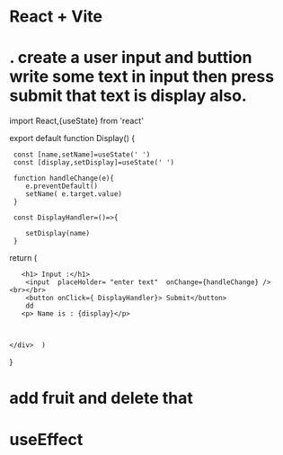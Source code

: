 # React + Vite
# . create a user input and buttion write  some text in input then press submit that text is display also.

import React,{useState} from 'react'

export default function Display() {

     const [name,setName]=useState(' ')
     const [display,setDisplay]=useState(' ')

     function handleChange(e){
        e.preventDefault()
        setName( e.target.value)
     }

     const DisplayHandler=()=>{

        setDisplay(name)
     }
  return (
    <div>

       <h1> Input :</h1> 
        <input  placeHolder= "enter text"  onChange={handleChange} />   <br></br>
        <button onClick={ DisplayHandler}> Submit</button>
        dd
       <p> Name is : {display}</p>



    </div>  )
}



# add fruit and delete that

# useEffect